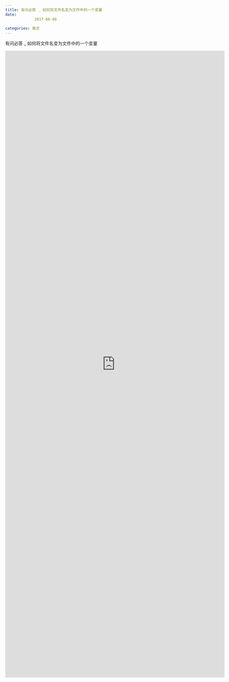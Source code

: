 ```yaml
---
title: 有问必答 _ 如何将文件名变为文件中的一个变量
date: 
             2017-06-06
            
categories: 推文
---
```

有问必答 _ 如何将文件名变为文件中的一个变量<!--more-->
<iframe src="http://202.114.234.173:8669/appbbs/Stata_Article/@有问必答 _ 如何将文件名变为文件中的一个变量.htm" width="700px" height="2000px" scrolling="auto" frameborder=0 ></iframe>